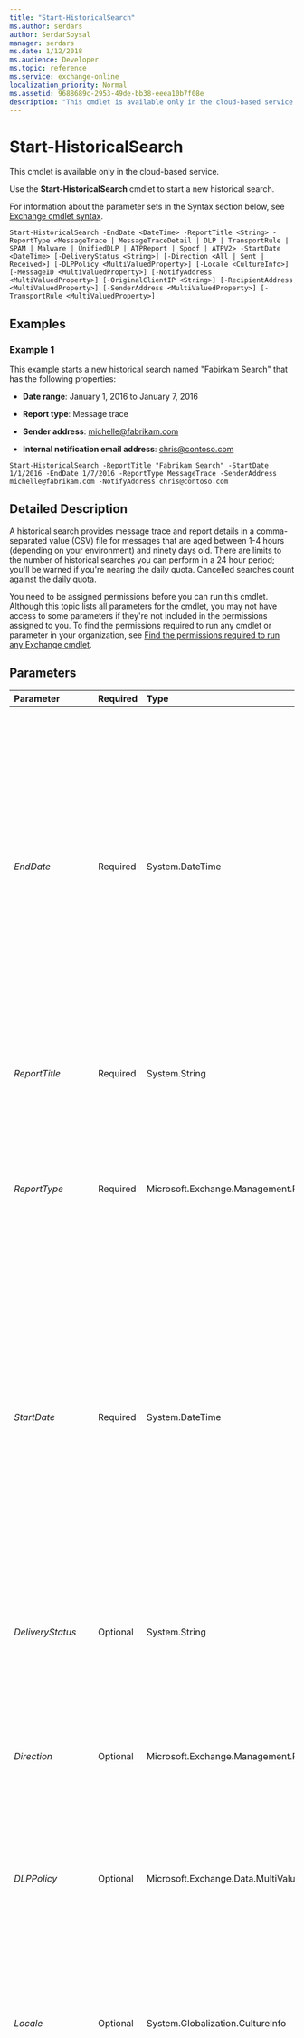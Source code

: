 ```yaml
---
title: "Start-HistoricalSearch"
ms.author: serdars
author: SerdarSoysal
manager: serdars
ms.date: 1/12/2018
ms.audience: Developer
ms.topic: reference
ms.service: exchange-online
localization_priority: Normal
ms.assetid: 9688689c-2953-49de-bb38-eeea10b7f08e
description: "This cmdlet is available only in the cloud-based service."
---
```


# Start-HistoricalSearch

This cmdlet is available only in the cloud-based service. 
  
Use the **Start-HistoricalSearch** cmdlet to start a new historical search.
  
For information about the parameter sets in the Syntax section below, see [Exchange cmdlet syntax](https://technet.microsoft.com/library/bb123552.aspx). 
  
```
Start-HistoricalSearch -EndDate <DateTime> -ReportTitle <String> -ReportType <MessageTrace | MessageTraceDetail | DLP | TransportRule | SPAM | Malware | UnifiedDLP | ATPReport | Spoof | ATPV2> -StartDate <DateTime> [-DeliveryStatus <String>] [-Direction <All | Sent | Received>] [-DLPPolicy <MultiValuedProperty>] [-Locale <CultureInfo>] [-MessageID <MultiValuedProperty>] [-NotifyAddress <MultiValuedProperty>] [-OriginalClientIP <String>] [-RecipientAddress <MultiValuedProperty>] [-SenderAddress <MultiValuedProperty>] [-TransportRule <MultiValuedProperty>]

```

## Examples
<a name="Examples"> </a>

### Example 1

This example starts a new historical search named "Fabirkam Search" that has the following properties:
  
- **Date range**: January 1, 2016 to January 7, 2016
    
- **Report type**: Message trace
    
- **Sender address**: michelle@fabrikam.com
    
- **Internal notification email address**: chris@contoso.com
    
```
Start-HistoricalSearch -ReportTitle "Fabrikam Search" -StartDate 1/1/2016 -EndDate 1/7/2016 -ReportType MessageTrace -SenderAddress michelle@fabrikam.com -NotifyAddress chris@contoso.com
```

## Detailed Description
<a name="DetailedDescription"> </a>

A historical search provides message trace and report details in a comma-separated value (CSV) file for messages that are aged between 1-4 hours (depending on your environment) and ninety days old. There are limits to the number of historical searches you can perform in a 24 hour period; you'll be warned if you're nearing the daily quota. Cancelled searches count against the daily quota.
  
You need to be assigned permissions before you can run this cmdlet. Although this topic lists all parameters for the cmdlet, you may not have access to some parameters if they're not included in the permissions assigned to you. To find the permissions required to run any cmdlet or parameter in your organization, see [Find the permissions required to run any Exchange cmdlet](https://technet.microsoft.com/library/mt432940.aspx). 
  
## Parameters
<a name="DetailedDescription"> </a>

|**Parameter**|**Required**|**Type**|**Description**|
|:-----|:-----|:-----|:-----|
| _EndDate_ <br/> |Required  <br/> |System.DateTime  <br/> |The  _EndDate_ parameter specifies the end date of the date range. <br/> Use the short date format that's defined in the **Regional Options** settings on the computer where you're running the command. For example, if the computer is configured to use the short date format _mm_/ _dd_/ _yyyy_, enter 09/01/2015 to specify September 1, 2015. You can enter the date only, or you can enter the date and time of day. If you enter the date and time of day, enclose the value in quotation marks ("), for example,"09/01/2015 5:00 PM".  <br/> |
| _ReportTitle_ <br/> |Required  <br/> |System.String  <br/> |The  _ReportTitle_ parameter specifies a descriptive name for the historical search. If the value contains spaces, enclose the value in quotation marks ("). <br/> |
| _ReportType_ <br/> |Required  <br/> |Microsoft.Exchange.Management.FfoReporting.HistoricalSearchReportType  <br/> | The _ReportType_ parameter specifies the type of historical search that you want to perform. You can use one of the following values: <br/>  `DLP` <br/>  `Malware` <br/>  `MessageTrace` <br/>  `MessageTraceDetail` <br/>  `SPAM` <br/>  `TransportRule` <br/> |
| _StartDate_ <br/> |Required  <br/> |System.DateTime  <br/> |The  _StartDate_ parameter specifies the start date of the date range. <br/> Use the short date format that's defined in the **Regional Options** settings on the computer where you're running the command. For example, if the computer is configured to use the short date format _mm_/ _dd_/ _yyyy_, enter 09/01/2015 to specify September 1, 2015. You can enter the date only, or you can enter the date and time of day. If you enter the date and time of day, enclose the value in quotation marks ("), for example,"09/01/2015 5:00 PM".  <br/> |
| _DeliveryStatus_ <br/> |Optional  <br/> |System.String  <br/> | The _DeliveryStatus_ parameter filters the results by the delivery status of the message. You can use one of the following values: <br/>  `Delivered` <br/>  `Expanded` <br/>  `Failed` <br/> |
| _Direction_ <br/> |Optional  <br/> |Microsoft.Exchange.Management.FfoReporting.MessageDirection  <br/> | The _Direction_ parameter filters the results by the direction of the message. Valid values are: <br/>  `All`: Incoming and outgoing messages.  <br/>  `Received`: Ingoing messages only.  <br/>  `Sent`: Outgoing messages only.  <br/> |
| _DLPPolicy_ <br/> |Optional  <br/> |Microsoft.Exchange.Data.MultiValuedProperty  <br/> |The  _DLPPolicy_ parameter filters the results by the name of the DLP policy that acted on the message. You can specify multiple DLP policies separated by commas. <br/> |
| _Locale_ <br/> |Optional  <br/> |System.Globalization.CultureInfo  <br/> |The  _Locale_ parameter filters the results by the locale of the message. <br/> Valid input for this parameter is a supported culture code value from the Microsoft .NET Framework **CultureInfo** class. For example, `da-DK` for Danish or `ja-JP` for Japanese. For more information, see[CultureInfo Class](https://go.microsoft.com/fwlink/p/?linkId=184859).  <br/> |
| _MessageID_ <br/> |Optional  <br/> |Microsoft.Exchange.Data.MultiValuedProperty  <br/> |The  _MessageId_ parameter filters the results by the `Message-ID` header field of the message. This value is also known as the Client ID. The format of the `Message-ID` depends on the messaging server that sent the message. The value should be unique for each message. However, not all messaging servers create values for the `Message-ID` in the same way. Be sure to include the full Message ID string. This may include angle brackets. <br/> |
| _NotifyAddress_ <br/> |Optional  <br/> |Microsoft.Exchange.Data.MultiValuedProperty  <br/> |The  _NotifyAddress_ parameter specifies the email addresses of internal recipients to notify when the historical search is complete. The email address must be in an accepted domain that's configured for your organization. You can enter multiple email addresses separated by commas. <br/> To view the results of the historical search, you need to specify at least one email address for the  _NotifyAddress_ parameter. Otherwise, you need to click on the completed message trace in the Exchange admin center at **Mail flow** > **Message trace**.  <br/> |
| _OriginalClientIP_ <br/> |Optional  <br/> |System.String  <br/> |The  _OriginalClientIP_ parameter filters the results by the original IP address of the message. For incoming messages, the _OriginalClientIP_ value is the sender's IP address. For outgoing messages, the _OriginalClientIP_ value is the IP address of the external SMTP server that received the message. <br/> |
| _RecipientAddress_ <br/> |Optional  <br/> |Microsoft.Exchange.Data.MultiValuedProperty  <br/> |The  _RecipientAddress_ parameter filters the results by the recipient's email address. You can specify multiple values separated by commas. <br/> |
| _SenderAddress_ <br/> |Optional  <br/> |Microsoft.Exchange.Data.MultiValuedProperty  <br/> |The  _SenderAddress_ parameter filters the results by the sender's email address. You can specify multiple values separated by commas. <br/> |
| _TransportRule_ <br/> |Optional  <br/> |Microsoft.Exchange.Data.MultiValuedProperty  <br/> |The  _TransportRule_ parameter filters the results by the name of the transport rule that acted on the message. You can specify multiple transport rules separated by commas. <br/> |
   
## Input Types
<a name="InputTypes"> </a>

To see the input types that this cmdlet accepts, see [Cmdlet Input and Output Types](http://go.microsoft.com/fwlink/p/?linkId=616387). If the Input Type field for a cmdlet is blank, the cmdlet doesn't accept input data. 
  
## Return Types
<a name="ReturnTypes"> </a>

To see the return types, which are also known as output types, that this cmdlet accepts, see [Cmdlet Input and Output Types](http://go.microsoft.com/fwlink/p/?linkId=616387). If the Output Type field is blank, the cmdlet doesn't return data. 
  

